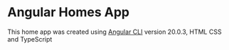 # Angular Homes App

This home app was created using [Angular CLI](https://github.com/angular/angular-cli) version 20.0.3, HTML CSS and TypeScript
